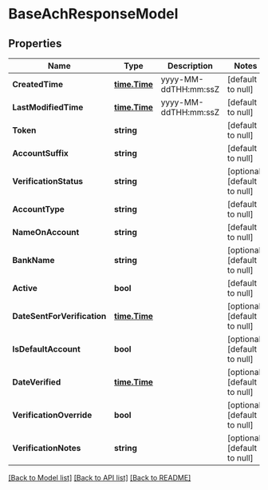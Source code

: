 # BaseAchResponseModel

## Properties
Name | Type | Description | Notes
------------ | ------------- | ------------- | -------------
**CreatedTime** | [**time.Time**](time.Time.md) | yyyy-MM-ddTHH:mm:ssZ | [default to null]
**LastModifiedTime** | [**time.Time**](time.Time.md) | yyyy-MM-ddTHH:mm:ssZ | [default to null]
**Token** | **string** |  | [default to null]
**AccountSuffix** | **string** |  | [default to null]
**VerificationStatus** | **string** |  | [optional] [default to null]
**AccountType** | **string** |  | [default to null]
**NameOnAccount** | **string** |  | [default to null]
**BankName** | **string** |  | [optional] [default to null]
**Active** | **bool** |  | [default to null]
**DateSentForVerification** | [**time.Time**](time.Time.md) |  | [optional] [default to null]
**IsDefaultAccount** | **bool** |  | [optional] [default to null]
**DateVerified** | [**time.Time**](time.Time.md) |  | [optional] [default to null]
**VerificationOverride** | **bool** |  | [optional] [default to null]
**VerificationNotes** | **string** |  | [optional] [default to null]

[[Back to Model list]](../README.md#documentation-for-models) [[Back to API list]](../README.md#documentation-for-api-endpoints) [[Back to README]](../README.md)


